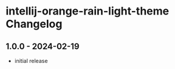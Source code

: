 <!-- Keep a Changelog guide -> https://keepachangelog.com -->

# intellij-orange-rain-light-theme Changelog

## 1.0.0 - 2024-02-19
- initial release
